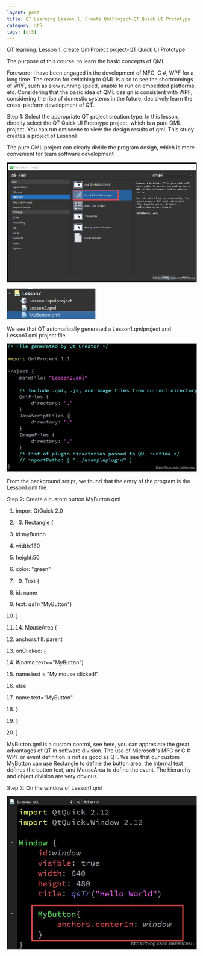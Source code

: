 ```yaml
---
layout: post
title: QT Learning Lesson 1, Create QmlProject-QT Quick UI Prototype
category: qt5
tags: [qt5]
---
```

QT learning: Lesson 1, create QmlProject project-QT Quick UI Prototype

The purpose of this course: to learn the basic concepts of QML

Foreword: I have been engaged in the development of MFC, C \#, WPF for a long time. The reason for switching to QML is also to see the shortcomings of WPF, such as slow running speed, unable to run on embedded platforms, etc. Considering that the basic idea of ​​QML design is consistent with WPF, considering the rise of domestic systems in the future, decisively learn the cross-platform development of QT.

Step 1: Select the appropriate QT project creation type. In this lesson, directly select the QT Quick UI Prototype project, which is a pure QML project. You can run qmlscene to view the design results of qml. This study creates a project of Lesson1

The pure QML project can clearly divide the program design, which is more convenient for team software development

![](/public/assets/2021-07-25/5a95d1afe85632bf106a328ed5855cfd.png)

![](/public/assets/2021-07-25/c97fcb642c1cfe74ce061a0fe7a9ff94.png)

We see that QT automatically generated a Lesson1.qmlproject and Lesson1.qml project file

![](/public/assets/2021-07-25/65cb88168c2ba86b5aae566059436d0e.png)

From the background script, we found that the entry of the program is the Lesson1.qml file

Step 2: Create a custom button MyButton.qml
    

1. import QtQuick 2.0
    

2. 3. Rectangle {
    

4.  id:myButton
    

5.  width:180
    

6.  height:50
    

7.  color: "green"
    

8. 9.  Text {
    

10.  id: name
    

11.  text: qsTr("MyButton")
    

12.  }
    

13. 14.  MouseArea {
    

15.  anchors.fill: parent
    

16.  onClicked: {
    

17.  if(name.text=="MyButton")
    

18.  name.text = "My mouse clicked!"
    

19.  else
    

20.  name.text="MyButton"
    

21.  }
    

22.  }
    

23. }
    
    

MyButton.qml is a custom control, see here, you can appreciate the great advantages of QT in software division. The use of Microsoft's MFC or C \# WPF or event definition is not as good as QT. We see that our custom MyButton can use Rectangle to define the button area, the internal text defines the button text, and MouseArea to define the event. The hierarchy and object division are very obvious.

Step 3: On the window of Lesson1.qml

![](/public/assets/2021-07-25/0e44c89b1d91efcb62be12cf510beb1f.png)